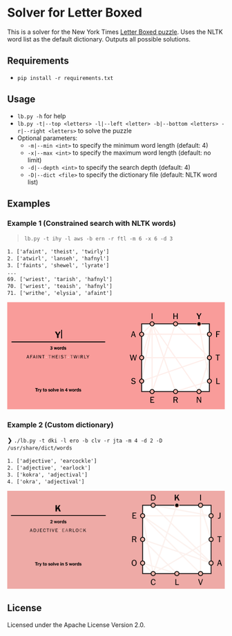 # Solver for Letter Boxed

This is a solver for the New York Times [Letter Boxed puzzle](https://www.nytimes.com/puzzles/letter-boxed). 
Uses the NLTK word list as the default dictionary. Outputs all possible solutions.

## Requirements

* `pip install -r requirements.txt`

## Usage

* `lb.py -h` for help
* `lb.py -t|--top <letters> -l|--left <letter> -b|--bottom <letters> -r|--right <letters>` to solve the puzzle
* Optional parameters:
  * `-m|--min <int>` to specify the minimum word length (default: 4)
  * `-x|--max <int>` to specify the maximum word length (default: no limit)
  * `-d|--depth <int>` to specify the search depth (default: 4)
  * `-D|--dict <file>` to specify the dictionary file (default: NLTK word list)

## Examples

### Example 1 (Constrained search with NLTK words)
> `lb.py -t ihy -l aws -b ern -r ftl -m 6 -x 6 -d 3`
```
1. ['afaint', 'theist', 'twirly']
2. ['atwirl', 'lanseh', 'hafnyl']
3. ['faints', 'shewel', 'lyrate']
...
69. ['wriest', 'tarish', 'hafnyl']
70. ['wriest', 'teaish', 'hafnyl']
71. ['writhe', 'elysia', 'afaint']
```
![Example solution](sample_solution1.png)

### Example 2 (Custom dictionary)

❯ `./lb.py -t dki -l ero -b clv -r jta -m 4 -d 2 -D /usr/share/dict/words`
```
1. ['adjective', 'earcockle']
2. ['adjective', 'earlock']
3. ['kokra', 'adjectival']
4. ['okra', 'adjectival']
```
![Example solution](sample_solution2.png)

## License
Licensed under the Apache License Version 2.0.


